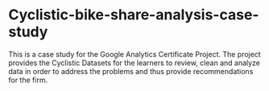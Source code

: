 # Cyclistic-bike-share-analysis-case-study
This is a case study for the Google Analytics Certificate Project. The project provides the Cyclistic Datasets for the learners to review, clean and analyze data in order to address the problems and thus provide recommendations for the firm. 
